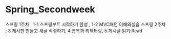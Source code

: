 # Spring_Secondweek
스프링 1주차 : 1-1 스프링부트 시작하기 완성 , 1-2 MVC패턴 이해와실습
스프링 2주차 ; 3.게시판 만들고 새글 작성하기, 4.롬복과 리팩터링, 5.게시글 읽기:Read
